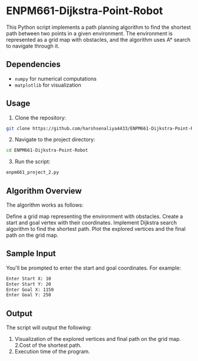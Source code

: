 # ENPM661-Dijkstra-Point-Robot

This Python script implements a path planning algorithm to find the shortest path between two points in a given environment. The environment is represented as a grid map with obstacles, and the algorithm uses A* search to navigate through it.

## Dependencies

- `numpy` for numerical computations
- `matplotlib` for visualization

## Usage

1. Clone the repository:

```bash
git clone https://github.com/harshsenaliya4433/ENPM661-Dijkstra-Point-Robot/tree/main
```
2. Navigate to the project directory:
```bash
cd ENPM661-Dijkstra-Point-Robot
```
3. Run the script:
```bash
enpm661_project_2.py
```
## Algorithm Overview

The algorithm works as follows:

Define a grid map representing the environment with obstacles.
Create a start and goal vertex with their coordinates.
Implement Dijkstra search algorithm to find the shortest path.
Plot the explored vertices and the final path on the grid map.

## Sample Input
You'll be prompted to enter the start and goal coordinates. For example:
```bash
Enter Start X: 10
Enter Start Y: 20
Enter Goal X: 1150
Enter Goal Y: 250
```

## Output

The script will output the following:

1. Visualization of the explored vertices and final path on the grid map.
2.Cost of the shortest path.
3. Execution time of the program.
